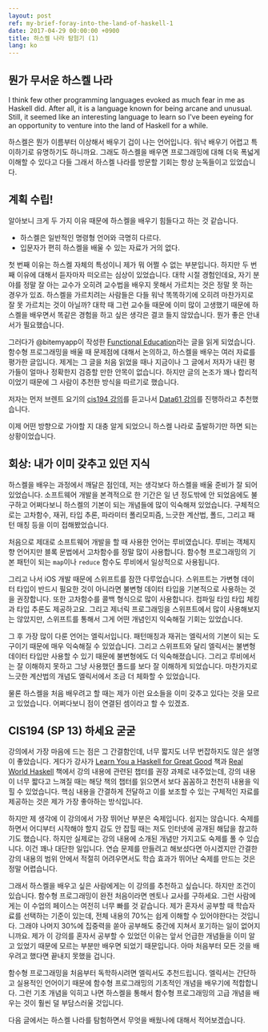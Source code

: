 ```yaml
---
layout: post
ref: my-brief-foray-into-the-land-of-haskell-1
date: 2017-04-29 00:00:00 +0900
title: 하스켈 나라 탐험기 (1)
lang: ko
---
```


## 뭔가 무서운 하스켈 나라

I think few other programming languages evoked as much fear in me as Haskell did. After all, it is a language known for being arcane and unusual. Still, it seemed like an interesting language to learn so I've been eyeing for an opportunity to venture into the land of Haskell for a while.

하스켈은 뭔가 이름부터 이상해서 배우기 겁이 나는 언어입니다. 워낙 배우기 어렵고 특이하기로 유명하기도 하니까요. 그래도 하스켈을 배우면 프로그래밍에 대해 더욱 폭넓게 이해할 수 있다고 다들 그래서 하스켈 나라를 방문할 기회는 항상 눈독들이고 있었습니다. 

## 계획 수립!

알아보니 크게 두 가지 이유 때문에 하스켈을 배우기 힘들다고 하는 것 같습니다.

* 하스켈은 일반적인 명령형 언어와 극명히 다르다.
* 입문자가 편히 하스켈을 배울 수 있는 자료가 거의 없다.

첫 번째 이유는 하스켈 자체의 특성이니 제가 뭐 어쩔 수 없는 부분입니다. 하지만 두 번째 이유에 대해서 듣자마자 떠오르는 심상이 있었습니다. 대학 시절 경험인데요, 자기 분야를 정말 잘 아는 교수가 오히려 교수법을 배우지 못해서 가르치는 것은 정말 못 하는 경우가 있죠. 하스켈을 가르치려는 사람들은 다들 워낙 똑똑하기에 오히려 마찬가지로 잘 못 가르치는 것이 아닐까? 대학 때 그런 교수들 때문에 이미 많이 고생했기 때문에 하스켈을 배우면서 똑같은 경험을 하고 싶은 생각은 결코 들지 않았습니다. 뭔가 좋은 안내서가 필요했습니다.

그러다가 @bitemyapp이 작성한 [Functional Education](http://bitemyapp.com/posts/2014-12-31-functional-education.html)라는 글을 읽게 되었습니다. 함수형 프로그래밍을 배울 때 문제점에 대해서 논의하고, 하스켈을 배우는 여러 자료를 평가한 글입니다. 제게는 그 글을 처음 읽었을 때나 지금이나 그 글에서 저자가 내린 평가들이 얼마나 정확한지 검증할 만한 안목이 없습니다. 하지만 글의 논조가 꽤나 합리적이었기 때문에 그 사람이 추천한 방식을 따르기로 했습니다. 

저자는 먼저 브렌트 요기의 [cis194 강의](http://www.seas.upenn.edu/~cis194/spring13/lectures.html)를 듣고나서 [Data61 강의](https://github.com/data61/fp-course)를 진행하라고 추천했습니다.

이제 어떤 방향으로 가야할 지 대충 알게 되었으니 하스켈 나라로 출발하기만 하면 되는 상황이었습니다.

## 회상: 내가 이미 갖추고 있던 지식

하스켈을 배우는 과정에서 깨달은 점인데, 저는 생각보다 하스켈을 배울 준비가 잘 되어 있었습니다. 소프트웨어 개발을 본격적으로 한 기간은 일 년 정도밖에 안 되었음에도 불구하고 어쩌다보니 하스켈의 기본이 되는 개념들에 많이 익숙해져 있었습니다. 구체적으로는 고차함수, 재귀, 타입 추론, 파라미터 폴리모피즘, 느긋한 계산법, 폴드, 그리고 패턴 매칭 등을 이미 접해봤었습니다.

처음으로 제대로 소프트웨어 개발을 할 때 사용한 언어는 루비였습니다. 루비는 객체지향 언어지만 블록 문법에서 고차함수를 정말 많이 사용합니다. 함수형 프로그래밍의 기본 패턴이 되는 `map`이나 `reduce` 함수도 루비에서 일상적으로 사용됩니다.

그리고 나서 iOS 개발 때문에 스위프트를 잠깐 다루었습니다. 스위프트는 가변형 데이터 타입이 반드시 필요한 것이 아니라면 불변형 데이터 타입을 기본적으로 사용하는 것을 권장합니다. 또한 고차함수를 콜백 형식으로 많이 사용합니다. 컴파일 타임 타입 체킹과 타입 추론도 제공하고요. 그리고 제너릭 프로그래밍을 스위프트에서 많이 사용해보지는 않았지만, 스위프트를 통해서 그게 어떤 개념인지 익숙해질 기회는 있었습니다.

그 후 가장 많이 다룬 언어는 엘릭서입니다. 패턴매칭과 재귀는 엘릭서의 기본이 되는 도구이기 때문에 매우 익숙해질 수 있었습니다. 그리고 스위프트와 달리 엘릭서는 불변형 데이터 타입만 사용할 수 있기 때문에 불변형에도 더 익숙해졌습니다. 그리고 루비에서는 잘 이해하지 못하고 그냥 사용했던 폴드를 보다 잘 이해하게 되었습니다. 마찬가지로 느긋한 계산법의 개념도 엘릭서에서 조금 더 체화할 수 있었습니다. 

물론 하스켈을 처음 배우려고 할 때는 제가 이런 요소들을 이미 갖추고 있다는 것을 모르고 있었습니다. 어쩌다보니 점이 연결된 셈이라고 할 수 있겠죠.

## CIS194 (SP 13) 하세요 굳굳

강의에서 가장 마음에 드는 점은 그 간결함인데, 너무 짧지도 너무 번잡하지도 않은 설명이 좋았습니다. 게다가 강사가 [Learn You a Haskell for Great Good](http://learnyouahaskell.com/) 책과 [Real World Haskell](http://book.realworldhaskell.org/) 책에서 강의 내용에 관련된 챕터를 권장 과제로 내주었는데, 강의 내용이 너무 짧다고 느껴질 때는 해당 책의 챕터를 읽으면서 보다 꼼꼼하고 천천히 내용을 익힐 수 있었습니다. 핵심 내용을 간결하게 전달하고 이를 보조할 수 있는 구체적인 자료를 제공하는 것은 제가 가장 좋아하는 방식입니다.

하지만 제 생각에 이 강의에서 가장 뛰어난 부분은 숙제입니다. 쉽지는 않습니다. 숙제를 하면서 어디부터 시작해야 할지 감도 안 잡힐 때는 저도 인터넷에 공개된 해답을 참고하기도 했습니다. 하지만 실제로는 강의 내용에 소개된 개념만 가지고도 숙제를 풀 수 있습니다. 이건 꽤나 대단한 일입니다. 연습 문제를 만들려고 해보셨다면 아시겠지만 간결한 강의 내용의 범위 안에서 적절히 어려우면서도 학습 효과가 뛰어난 숙제를 만드는 것은 정말 어렵습니다.

그래서 하스켈을 배우고 싶은 사람에게는 이 강의를 추천하고 싶습니다. 하지만 조건이 있습니다. 함수형 프로그래밍이 완전 처음이라면 멘토나 교사를 구하세요. 그런 사람에게는 이 수업의 페이스는 여전히 너무 빠를 것 같습니다. 제가 혼자서 공부할 때 학습자료를 선택하는 기준이 있는데, 전체 내용의 70%는 쉽게 이해할 수 있어야한다는 것입니다. 그래야 나머지 30%에 집중력을 쏟아 공부해도 중간에 지쳐서 포기하는 일이 없어지니까요. 제가 이 강의를 혼자서 공부할 수 있었던 이유는 앞서 언급한 개념들을 이미 알고 있었기 때문에 모르는 부분만 배우면 되었기 때문입니다. 아마 처음부터 모든 것을 배우려고 했다면 끝내지 못했을 겁니다.

함수형 프로그래밍을 처음부터 독학하시려면 엘릭서도 추천드립니다. 엘릭서는 간단하고 실용적인 언어이기 때문에 함수형 프로그래밍의 기초적인 개념을 배우기에 적합합니다. 그런 기초 개념을 익히고 나면 하스켈을 통해서 함수형 프로그래밍의 고급 개념을 배우는 것이 훨씬 덜 부담스러울 것입니다. 

다음 글에서는 하스켈 나라를 탐험하면서 무엇을 배웠나에 대해서 적어보겠습니다.